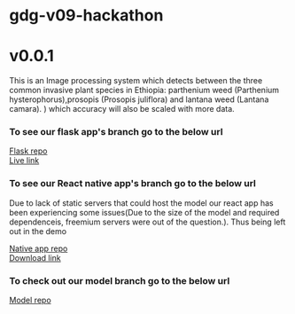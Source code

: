 # gdg-v09-hackathon
# v0.0.1
This is an Image processing system which detects between the three common invasive plant species in Ethiopia: parthenium weed (Parthenium hysterophorus),prosopis (Prosopis juliflora) and lantana weed (Lantana camara). ) which accuracy will also be scaled with more data.

<html>
  <body>
    <h3>To see our flask app's branch go to the below url </h3>
    <a href="https://github.com/Azariagmt/gdg-v09-hackathon/tree/flask">Flask repo</a>
    <br>
    <a href="https://af251c8823fb.ngrok.io">Live link</a>
    <h3>To see our React native app's branch go to the below url </h3>
    <p>Due to lack of static servers that could host the model our react app has been experiencing some issues(Due to the size of the model and required dependenceis, freemium servers were out of the question.). Thus being left out in the demo</p>
    <a href="https://github.com/Azariagmt/gdg-v09-hackathon/tree/react-native-app">Native app repo</a>
    <br>
    <a href="https://exp-shell-app-assets.s3.us-west-1.amazonaws.com/android/%40jedisam/weed-ai-a3467740ffd14cdb9d0cd3344f62c849-signed.apk">Download link</a>
    <h3>To check out our model branch go to the below url </h3>
    <a href="https://github.com/Azariagmt/gdg-v09-hackathon/tree/model">Model repo</a>  
  </body>
  </html>
